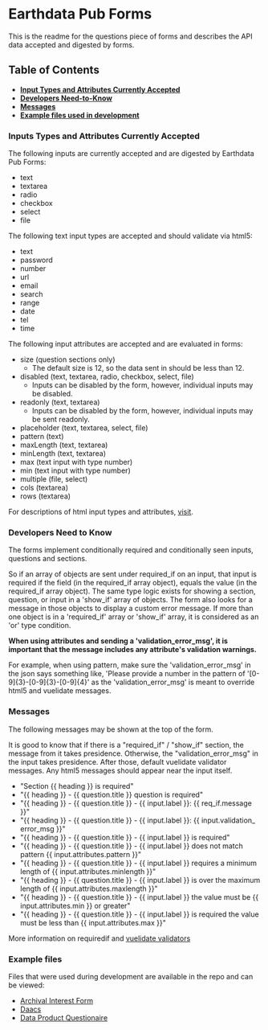 # Earthdata Pub Forms

This is the readme for the questions piece of forms and describes the API data accepted
and digested by forms.

## Table of Contents

- **[Input Types and Attributes Currently Accepted](#Inputs-Types-and-Attributes-Currently-Accepted)**
- **[Developers Need-to-Know](#Developers-Need-to-Know)**
- **[Messages](#Messages)**
- **[Example files used in development](#example-files)**

### Inputs Types and Attributes Currently Accepted

The following inputs are currently accepted and are digested by Earthdata Pub Forms:

- text
- textarea
- radio
- checkbox
- select
- file

The following text input types are accepted and should validate via html5:

- text
- password
- number
- url
- email
- search
- range
- date
- tel
- time

The following input attributes are accepted and are evaluated in forms:

- size (question sections only)
  - The default size is 12, so the data sent in should be less than 12.
- disabled (text, textarea, radio, checkbox, select, file)
  - Inputs can be disabled by the form, however, individual inputs may be disabled.
- readonly (text, textarea)
  - Inputs can be disabled by the form, however, individual inputs may be sent readonly.
- placeholder (text, textarea, select, file)
- pattern (text)
- maxLength (text, textarea)
- minLength (text, textarea)
- max (text input with type number)
- min (text input with type number)
- multiple (file, select)
- cols (textarea)
- rows (textarea)

For descriptions of html input types and attributes, 
[visit](https://www.w3schools.com/html/html_form_input_types.asp).

### Developers Need to Know

The forms implement conditionally required and conditionally seen inputs,
questions and sections.

So if an array of objects are sent under required_if on an input, that input is
required if the field (in the required_if array object), equals the value (in the
required_if array object).  The same type logic exists for showing a section,
question, or input in a 'show_if' array of objects.  The form also looks for a
message in those objects to display a custom error message.  If more than one object
is in a 'required_if' array or 'show_if' array, it is considered as an 'or' type
condition.

**When using attributes and sending a 'validation_error_msg', it is important
that the message includes any attribute's validation warnings.**

For example, when using pattern, make sure the 'validation_error_msg' in the json
says something like, 'Please provide a number in the pattern of '[0-9]{3}-[0-9]{3}-[0-9]{4}'
as the 'validation_error_msg' is meant to override html5 and vuelidate messages.

### Messages

The following messages may be shown at the top of the form.  

It is good to know that if there is a "required_if" / "show_if" section, the message
from it takes presidence. Otherwise, the "validation_error_msg" in the input takes
presidence. After those, default vuelidate validator messages.  Any html5 messages
should appear near the input itself.

- "Section {{ heading }} is required"
- "{{ heading }} - {{ question.title }} question is required"
- "{{ heading }} - {{ question.title }} - {{ input.label }}: {{ req_if.message }}"
- "{{ heading }} - {{ question.title }} - {{ input.label }}: {{ input.validation_
error_msg }}"
- "{{ heading }} - {{ question.title }} - {{ input.label }} is required"
- "{{ heading }} - {{ question.title }} - {{ input.label }} does not match pattern
{{ input.attributes.pattern }}"
- "{{ heading }} - {{ question.title }} - {{ input.label }} requires a minimum
length of {{ input.attributes.minlength }}"
- "{{ heading }} - {{ question.title }} - {{ input.label }} is over the maximum
length of {{ input.attributes.maxlength }}"
- "{{ heading }} - {{ question.title }} - {{ input.label }} the value must be
{{ input.attributes.min }} or greater"
- "{{ heading }} - {{ question.title }} - {{ input.label }} is required the value
must be less than {{ input.attributes.max }}"

More information on requiredif and [vuelidate validators](https://vuelidate.js.org/#sub-builtin-validators)

### Example files

Files that were used during development are available in the repo and can be viewed:

- [Archival Interest Form](public/questionaire/archival_interest.json)
- [Daacs](public/questionaire/daacs.json)
- [Data Product Questionaire](public/questionaire/data_product_questionaire.json)
